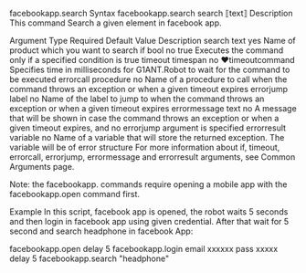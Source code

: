 facebookapp.search
Syntax
facebookapp.search search ⟦text⟧
Description
This command Search a given element in facebook app.

Argument	Type	Required	Default Value	Description
search	text	yes		Name of product which you want to search
if	bool	no	true	Executes the command only if a specified condition is true
timeout	timespan	no	♥timeoutcommand	Specifies time in milliseconds for G1ANT.Robot to wait for the command to be executed
errorcall	procedure	no		Name of a procedure to call when the command throws an exception or when a given timeout expires
errorjump	label	no		Name of the label to jump to when the command throws an exception or when a given timeout expires
errormessage	text	no		A message that will be shown in case the command throws an exception or when a given timeout expires, and no errorjump argument is specified
errorresult	variable	no		Name of a variable that will store the returned exception. The variable will be of error structure
For more information about if, timeout, errorcall, errorjump, errormessage and errorresult arguments, see Common Arguments page.

Note: the facebookapp. commands require opening a mobile app with the facebookapp.open command first.

Example
In this script, facebook app is opened, the robot waits 5 seconds and then login in facebook app using given credential. After that wait for 5 second and search headphone in facebook App:

facebookapp.open 
delay 5
facebookapp.login email xxxxxx pass xxxxx
delay 5
facebookapp.search "headphone"
